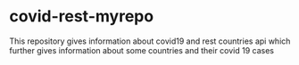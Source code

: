 # covid-rest-myrepo
This repository gives information about covid19 and rest countries api which further gives information about some countries and their covid 19 cases
